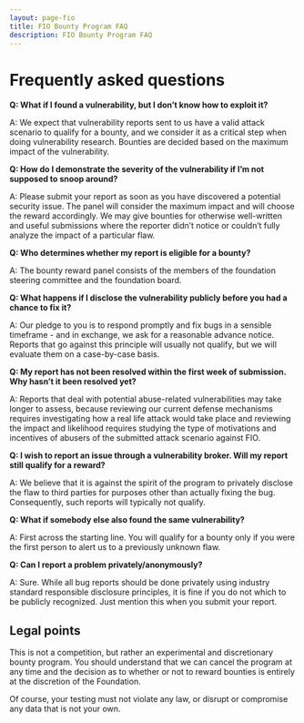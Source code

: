 ```yaml
---
layout: page-fio
title: FIO Bounty Program FAQ
description: FIO Bounty Program FAQ
---
```


# Frequently asked questions

**Q: What if I found a vulnerability, but I don’t know how to exploit it?**

A: We expect that vulnerability reports sent to us have a valid attack scenario to qualify for a bounty, and we consider it as a critical step when doing vulnerability research. Bounties are decided based on the maximum impact of the vulnerability.

**Q: How do I demonstrate the severity of the vulnerability if I’m not supposed to snoop around?**

A: Please submit your report as soon as you have discovered a potential security issue. The panel will consider the maximum impact and will choose the reward accordingly. We may give bounties for otherwise well-written and useful submissions where the reporter didn’t notice or couldn’t fully analyze the impact of a particular flaw.

**Q: Who determines whether my report is eligible for a bounty?**

A: The bounty reward panel consists of the members of the foundation steering committee and the foundation board.

**Q: What happens if I disclose the vulnerability publicly before you had a chance to fix it?**

A: Our pledge to you is to respond promptly and fix bugs in a sensible timeframe - and in exchange, we ask for a reasonable advance notice. Reports that go against this principle will usually not qualify, but we will evaluate them on a case-by-case basis.

**Q: My report has not been resolved within the first week of submission. Why hasn’t it been resolved yet?**

A: Reports that deal with potential abuse-related vulnerabilities may take longer to assess, because reviewing our current defense mechanisms requires investigating how a real life attack would take place and reviewing the impact and likelihood requires studying the type of motivations and incentives of abusers of the submitted attack scenario against FIO.

**Q: I wish to report an issue through a vulnerability broker. Will my report still qualify for a reward?**

A: We believe that it is against the spirit of the program to privately disclose the flaw to third parties for purposes other than actually fixing the bug. Consequently, such reports will typically not qualify.

**Q: What if somebody else also found the same vulnerability?**

A: First across the starting line. You will qualify for a bounty only if you were the first person to alert us to a previously unknown flaw.

**Q: Can I report a problem privately/anonymously?**

A: Sure. While all bug reports should be done privately using industry standard responsible disclosure principles, it is fine if you do not which to be publicly recognized. Just mention this when you submit your report.

## Legal points

This is not a competition, but rather an experimental and discretionary bounty program. You should understand that we can cancel the program at any time and the decision as to whether or not to reward bounties is entirely at the discretion of the Foundation.

Of course, your testing must not violate any law, or disrupt or compromise any data that is not your own.